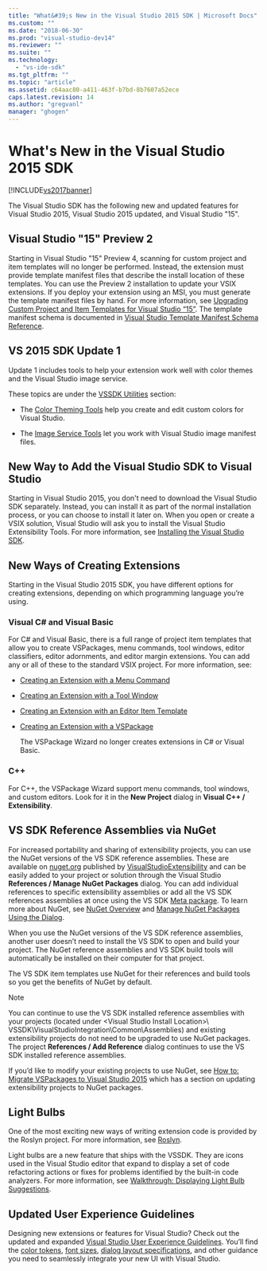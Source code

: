 ```yaml
---
title: "What&#39;s New in the Visual Studio 2015 SDK | Microsoft Docs"
ms.custom: ""
ms.date: "2018-06-30"
ms.prod: "visual-studio-dev14"
ms.reviewer: ""
ms.suite: ""
ms.technology: 
  - "vs-ide-sdk"
ms.tgt_pltfrm: ""
ms.topic: "article"
ms.assetid: c64aac80-a411-463f-b7bd-8b7607a52ece
caps.latest.revision: 14
ms.author: "gregvanl"
manager: "ghogen"
---
```

# What&#39;s New in the Visual Studio 2015 SDK
[!INCLUDE[vs2017banner](../includes/vs2017banner.md)]

  
The Visual Studio SDK has the following new and updated features for Visual Studio 2015, Visual Studio 2015 updated, and Visual Studio "15".  
  
## Visual Studio "15" Preview 2  
 Starting in Visual Studio "15" Preview 4, scanning for custom project and item templates will no longer be performed. Instead, the extension must provide template manifest files that describe the install location of these templates. You can use the Preview 2 installation to update your VSIX extensions. If you deploy your extension using an MSI, you must generate the template manifest files by hand. For more information, see [Upgrading Custom Project and Item Templates for Visual Studio “15”](../extensibility/upgrading-custom-project-and-item-templates-for-visual-studio-2017.md). The template manifest schema is documented in [Visual Studio Template Manifest Schema Reference](../extensibility/visual-studio-template-manifest-schema-reference.md).  
  
## VS 2015 SDK Update 1  
 Update 1 includes tools to help your extension work well with color themes and the Visual Studio image service.  
  
 These topics are under the [VSSDK Utilities](../extensibility/internals/vssdk-utilities.md) section:  
  
-   The [Color Theming Tools](../extensibility/internals/color-theming-tools.md) help you create and edit custom colors for Visual Studio.  
  
-   The [Image Service Tools](../extensibility/internals/image-service-tools.md) let you work with Visual Studio image manifest files.  
  
## New Way to Add the Visual Studio SDK to Visual Studio  
 Starting in Visual Studio 2015, you don't need to download the Visual Studio SDK separately. Instead, you can install it as part of the normal installation process, or you can choose to install it later on. When you open or create  a VSIX solution, Visual Studio will ask you to install the Visual Studio Extensibility Tools. For more information, see [Installing the Visual Studio SDK](../extensibility/installing-the-visual-studio-sdk.md).  
  
## New Ways of Creating Extensions  
 Starting in the Visual Studio 2015 SDK, you have different options for creating extensions, depending on which programming language you’re using.  
  
### Visual C# and Visual Basic  
 For C# and Visual Basic, there is a full range of project item templates that allow you to create VSPackages, menu commands, tool windows, editor classifiers, editor adornments, and editor margin extensions. You can add any or all of these to the standard VSIX project. For more information, see:  
  
-   [Creating an Extension with a Menu Command](../extensibility/creating-an-extension-with-a-menu-command.md)  
  
-   [Creating an Extension with a Tool Window](../extensibility/creating-an-extension-with-a-tool-window.md)  
  
-   [Creating an Extension with an Editor Item Template](../extensibility/creating-an-extension-with-an-editor-item-template.md)  
  
-   [Creating an Extension with a VSPackage](../extensibility/creating-an-extension-with-a-vspackage.md)  
  
     The VSPackage Wizard no longer creates extensions in C# or Visual Basic.  
  
### C++  
 For C++, the VSPackage Wizard support menu commands, tool windows, and custom editors. Look for it in the **New Project** dialog in **Visual C++ / Extensibility**.  
  
## VS SDK Reference Assemblies via NuGet  
 For increased portability and sharing of extensibility projects, you can use the NuGet versions of the VS SDK reference assemblies.  These are available on [nuget.org](http://www.nuget.org) published by [VisualStudioExtensibility](http://www.nuget.org/profiles/VisualStudioExtensibility) and can be easily added to your project or solution through the Visual Studio **References / Manage NuGet Packages** dialog. You can add individual references to specific extensibility assemblies or add all the VS SDK references assemblies at once using the VS SDK [Meta package](http://www.nuget.org/packages/VSSDK_Reference_Assemblies). To learn more about NuGet, see [NuGet Overview](http://docs.nuget.org/) and [Manage NuGet Packages Using the Dialog](http://docs.nuget.org/Consume/Package-Manager-Dialog).  
  
 When you use the NuGet versions of the VS SDK reference assemblies, another user doesn’t need to install the VS SDK to open and build your project.  The NuGet reference assemblies and VS SDK build tools will automatically be installed on their computer for that project.  
  
 The VS SDK item templates use NuGet for their references and build tools so you get the benefits of NuGet by default.  
  
> [!NOTE]
>  You can continue to use the VS SDK installed reference assemblies with your projects (located under \<Visual Studio Install Location>\ VSSDK\VisualStudioIntegration\Common\Assemblies) and existing extensibility projects do not need to be upgraded to use NuGet packages.  The project **References / Add Reference** dialog continues to use the VS SDK installed reference assemblies.  
>   
>  If you’d like to modify your existing projects to use NuGet, see [How to: Migrate VSPackages to Visual Studio 2015](../extensibility/how-to-migrate-extensibility-projects-to-visual-studio-2015.md) which has a section on updating extensibility projects to NuGet packages.  
  
## Light Bulbs  
 One of the most exciting new ways of writing extension code is provided by the Roslyn project. For more information, see [Roslyn](https://github.com/dotnet/Roslyn).  
  
 Light bulbs are a new feature that ships with the VSSDK. They are icons used in the Visual Studio editor that expand to display a set of code refactoring actions or fixes for problems identified by the built-in code analyzers. For more information, see [Walkthrough: Displaying Light Bulb Suggestions](../extensibility/walkthrough-displaying-light-bulb-suggestions.md).  
  
## Updated User Experience Guidelines  
 Designing new extensions or features for Visual Studio? Check out the updated and expanded [Visual Studio User Experience Guidelines](../extensibility/ux-guidelines/visual-studio-user-experience-guidelines.md).  You’ll find the [color tokens](../extensibility/ux-guidelines/shared-colors-for-visual-studio.md), [font sizes](../extensibility/ux-guidelines/fonts-and-formatting-for-visual-studio.md), [dialog layout specifications](../extensibility/ux-guidelines/layout-for-visual-studio.md), and other guidance you need to seamlessly integrate your new UI with Visual Studio.

